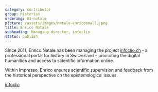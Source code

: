 ```yaml
---
category: contributor
group: historian
ordering: 01-natale
picture: /assets/images/natale-enricosmall.jpeg
title: Enrico Natale
subheading: Managing director, infoclio
status: publish
---
```


Since 2011, Enrico Natale has been managing the project [infoclio.ch](www.infoclio.ch) - a professional portal for history in Switzerland – promoting the digital humanities and access to scientific information online.

Within Impresso, Enrico ensures scientific supervision and feedback from the historical perspective on the epistemological issues.

[infoclio](www.infoclio.ch)
